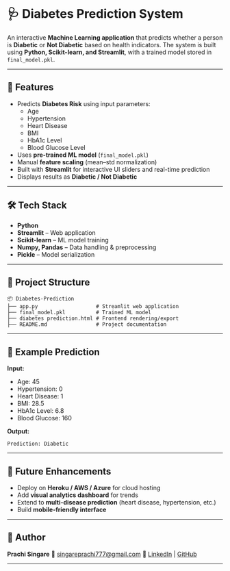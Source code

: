 # 🩺 Diabetes Prediction System

An interactive **Machine Learning application** that predicts whether a person is **Diabetic** or **Not Diabetic** based on health indicators.
The system is built using **Python, Scikit-learn, and Streamlit**, with a trained model stored in `final_model.pkl`.

---

## 🚀 Features

- Predicts **Diabetes Risk** using input parameters:
  - Age
  - Hypertension
  - Heart Disease
  - BMI
  - HbA1c Level
  - Blood Glucose Level
- Uses **pre-trained ML model** (`final_model.pkl`)
- Manual **feature scaling** (mean–std normalization)
- Built with **Streamlit** for interactive UI sliders and real-time prediction
- Displays results as **Diabetic / Not Diabetic**

---

## 🛠️ Tech Stack

- **Python**
- **Streamlit** – Web application
- **Scikit-learn** – ML model training
- **Numpy, Pandas** – Data handling & preprocessing
- **Pickle** – Model serialization

---

## 📂 Project Structure

```
📦 Diabetes-Prediction
├── app.py                   # Streamlit web application
├── final_model.pkl          # Trained ML model
├── diabetes prediction.html # Frontend rendering/export
├── README.md                # Project documentation
```

---


## 🎯 Example Prediction

**Input:**

- Age: 45
- Hypertension: 0
- Heart Disease: 1
- BMI: 28.5
- HbA1c Level: 6.8
- Blood Glucose: 160

**Output:**

```
Prediction: Diabetic
```

---

## 📌 Future Enhancements

- Deploy on **Heroku / AWS / Azure** for cloud hosting
- Add **visual analytics dashboard** for trends
- Extend to **multi-disease prediction** (heart disease, hypertension, etc.)
- Build **mobile-friendly interface**

---

## 👤 Author

**Prachi Singare**
📧 singareprachi777@gmail.com
🔗 [LinkedIn](www.linkedin.com/in/prachi-singare13) | [GitHub](https://github.com/prachisingare)

---


